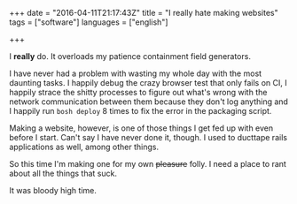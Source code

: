 +++
date = "2016-04-11T21:17:43Z"
title = "I really hate making websites"
tags = ["software"]
languages = ["english"]

+++

I **really** do. It overloads my patience containment field generators.

<!--more-->

I have never had a problem with wasting my whole day with the most daunting tasks. I happily debug the crazy browser test that only fails on CI, I happily strace the shitty processes to figure out what's wrong with the network communication between them because they don't log anything and I happily run `bosh deploy` 8 times to fix the error in the packaging script.

Making a website, however, is one of those things I get fed up with even before I start. Can't say I have never done it, though. I used to ducttape rails applications as well, among other things.

So this time I'm making one for my own <del>pleasure</del> folly. I need a place to rant about all the things that suck.

It was bloody high time.
